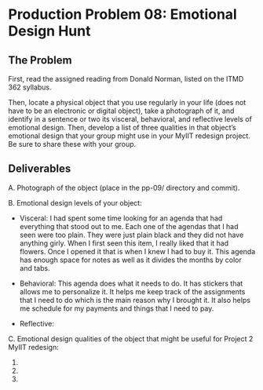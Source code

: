 # Production Problem 08: Emotional Design Hunt

## The Problem

First, read the assigned reading from Donald Norman, listed on the ITMD 362 syllabus.

Then, locate a physical object that you use regularly in your life (does not have to be an electronic or digital object), take a photograph of it, and identify in a sentence or two its visceral, behavioral, and reflective levels of emotional design. Then, develop a list of three qualities in that object’s emotional design that your group might use in your MyIIT redesign project. Be sure to share these with your group.

## Deliverables

A. Photograph of the object (place in the pp-09/ directory and commit).

B. Emotional design levels of your object:

* Visceral: 
  I had spent some time looking for an agenda that had everything that stood out to me.
  Each one of the agendas that I had seen were too plain. 
  They were just plain black and they did not have anything girly. 
  When I first seen this item, I really liked that it had flowers. Once I opened it that is when 
  I knew I had to buy it. This agenda has enough space for notes as well as it divides the 
  months by color and tabs. 

* Behavioral:
  This agenda does what it needs to do. It has stickers that allows me to personalize it.
  It helps me keep track of the assignments that I need to do which is the main reason
  why I brought it. It also helps me schedule for my payments and things that I need to pay.
  

* Reflective:

C.  Emotional design qualities of the object that might be useful for Project 2 MyIIT redesign:

1.
2.
3.
